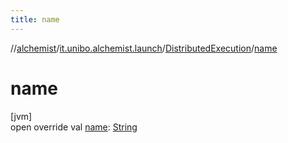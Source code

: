 ```yaml
---
title: name
---
```

//[alchemist](../../../index.html)/[it.unibo.alchemist.launch](../index.html)/[DistributedExecution](index.html)/[name](name.html)



# name



[jvm]\
open override val [name](name.html): [String](https://kotlinlang.org/api/latest/jvm/stdlib/kotlin/-string/index.html)




